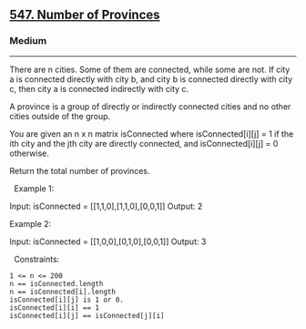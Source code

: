 <h2><a href="https://leetcode.com/problems/number-of-provinces/">547. Number of Provinces</a></h2><h3>Medium</h3><hr>There are n cities. Some of them are connected, while some are not. If city a is connected directly with city b, and city b is connected directly with city c, then city a is connected indirectly with city c.

A province is a group of directly or indirectly connected cities and no other cities outside of the group.

You are given an n x n matrix isConnected where isConnected[i][j] = 1 if the ith city and the jth city are directly connected, and isConnected[i][j] = 0 otherwise.

Return the total number of provinces.

 
Example 1:

Input: isConnected = [[1,1,0],[1,1,0],[0,0,1]]
Output: 2


Example 2:

Input: isConnected = [[1,0,0],[0,1,0],[0,0,1]]
Output: 3


 
Constraints:


	1 <= n <= 200
	n == isConnected.length
	n == isConnected[i].length
	isConnected[i][j] is 1 or 0.
	isConnected[i][i] == 1
	isConnected[i][j] == isConnected[j][i]


